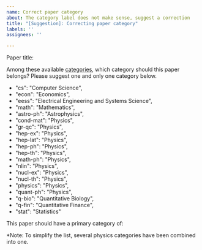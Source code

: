 ```yaml
---
name: Correct paper category
about: The category label does not make sense, suggest a correction
title: "[Suggestion]: Correcting paper category"
labels: ''
assignees: ''

---
```

Paper title:

Among these available [categories](https://arxiv.org/category_taxonomy), which category should this paper belongs? Please suggest one and only one category below.

- "cs": "Computer Science",
- "econ": "Economics",
- "eess": "Electrical Engineering and Systems Science",
- "math": "Mathematics",
- "astro-ph": "Astrophysics",
- "cond-mat": "Physics",
- "gr-qc": "Physics",
- "hep-ex": "Physics",
- "hep-lat": "Physics",
- "hep-ph": "Physics",
- "hep-th": "Physics",
- "math-ph": "Physics",
- "nlin": "Physics",
- "nucl-ex": "Physics",
- "nucl-th": "Physics",
- "physics": "Physics",
- "quant-ph": "Physics",
- "q-bio": "Quantitative Biology",
- "q-fin": "Quantitative Finance",
- "stat": "Statistics"

This paper should have a primary category of:

*Note: To simplify the list, several physics categories have been combined into one.
